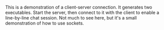 This is a demonstration of a client-server connection. It generates
two executables. Start the server, then connect to it with the client
to enable a line-by-line chat session. Not much to see here, but it's
a small demonstration of how to use sockets.
